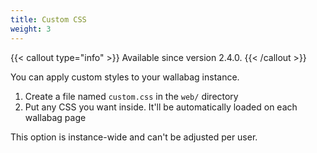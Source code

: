 ```yaml
---
title: Custom CSS
weight: 3
---
```


{{< callout type="info" >}}
Available since version 2.4.0.
{{< /callout >}}

You can apply custom styles to your wallabag instance.

1. Create a file named `custom.css` in the `web/` directory
2. Put any CSS you want inside. It'll be automatically loaded on each wallabag page

This option is instance-wide and can't be adjusted per user.
